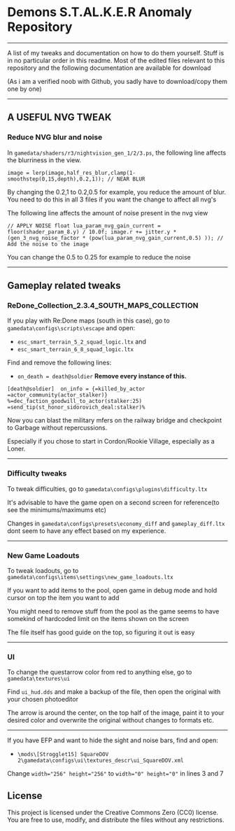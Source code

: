 # Demons S.T.AL.K.E.R Anomaly Repository
------------------------------------------------------------------------------------------------------------------------------
A list of my tweaks and documentation on how to do them yourself.
Stuff is in no particular order in this readme.
Most of the edited files relevant to this repository and the following documentation are available for download

(As i am a verified noob with Github, you sadly have to download/copy them one by one)

------------------------------------------------------------------------------------------------------------------------------
## A USEFUL NVG TWEAK

### Reduce NVG blur and noise
In `gamedata/shaders/r3/nightvision_gen_1/2/3.ps`, the following line affects the blurriness in the view.

`image = lerp(image,half_res_blur,clamp(1-smoothstep(0,15,depth),0.2,1)); // NEAR BLUR`

By changing the 0.2,1 to 0.2,0.5 for example, you reduce the amount of blur. You need to do this in all 3 files if you want the change to affect all nvg's


The following line affects the amount of noise present in the nvg view

`// APPLY NOISE
            float lua_param_nvg_gain_current = floor(shader_param_8.y) / 10.0f;
            image.r += jitter.y * (gen_3_nvg_noise_factor * (pow(lua_param_nvg_gain_current,0.5) )); // Add the noise to the image`

You can change the 0.5 to 0.25 for example to reduce the noise

------------------------------------------------------------------------------------------------------------------------------
## Gameplay related tweaks

### ReDone_Collection_2.3.4_SOUTH_MAPS_COLLECTION
If you play with Re:Done maps (south in this case), go to `gamedata\configs\scripts\escape` and open:

- `esc_smart_terrain_5_2_squad_logic.ltx`
  and
- `esc_smart_terrain_6_8_squad_logic.ltx`

Find and remove the following lines:
 
- `on_death = death@soldier`  **Remove every instance of this.**

`[death@soldier] 
on_info = {=killed_by_actor =actor_community(actor_stalker)} %=dec_faction_goodwill_to_actor(stalker:25) =send_tip(st_honor_sidorovich_deal:stalker)%`

Now you can blast the military mfers on the railway bridge and checkpoint to Garbage without repercussions.

Especially if you chose to start in Cordon/Rookie Village, especially as a Loner.

------------------------------------------------------------------------------------------------------------------------------
### Difficulty tweaks

To tweak difficulties, go to `gamedata\configs\plugins\difficulty.ltx`

It's advisable to have the game open on a second screen for reference(to see the minimums/maximums etc)

Changes in `gamedata\configs\presets\economy_diff` and `gameplay_diff.ltx` dont seem to have any effect based on my experience.

------------------------------------------------------------------------------------------------------------------------------
### New Game Loadouts

To tweak loadouts, go to `gamedata\configs\items\settings\new_game_loadouts.ltx`

If you want to add items to the pool, open game in debug mode and hold cursor on top the item you want to add

You might need to remove stuff from the pool as the game seems to have somekind of hardcoded limit on the items shown on the screen

The file itself has good guide on the top, so figuring it out is easy

------------------------------------------------------------------------------------------------------------------------------                                                              
### UI 

To change the questarrow color from red to anything else, go to `gamedata\textures\ui`

Find `ui_hud.dds` and make a backup of the file, then open the original with your chosen photoeditor

The arrow is around the center, on the top half of the image, paint it to your desired color and overwrite the original without changes to formats etc.

---------------------------------------------------------------
If you have EFP and want to hide the sight and noise bars, find and open:

- `\mods\[Strogglet15] SquareDOV 2\gamedata\configs\ui\textures_descr\ui_SquareDOV.xml`

Change `width="256" height="256"` to `width="0" height="0"` in  lines 3 and 7



## License
This project is licensed under the Creative Commons Zero (CC0) license. You are free to use, modify, and distribute the files without any restrictions.
